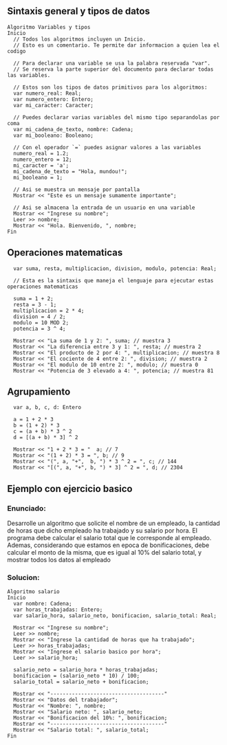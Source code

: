 ## Sintaxis general y tipos de datos

```
Algoritmo Variables y tipos
Inicio
  // Todos los algoritmos incluyen un Inicio.
  // Esto es un comentario. Te permite dar informacion a quien lea el codigo

  // Para declarar una variable se usa la palabra reservada "var".
  // Se reserva la parte superior del documento para declarar todas las variables.

  // Estos son los tipos de datos primitivos para los algoritmos:
  var numero_real: Real;
  var numero_entero: Entero;
  var mi_caracter: Caracter;
  
  // Puedes declarar varias variables del mismo tipo separandolas por coma
  var mi_cadena_de_texto, nombre: Cadena; 
  var mi_booleano: Booleano;

  // Con el operador `=` puedes asignar valores a las variables
  numero_real = 1.2;
  numero_entero = 12;
  mi_caracter = 'a';
  mi_cadena_de_texto = "Hola, mundou!";
  mi_booleano = 1;

  // Asi se muestra un mensaje por pantalla
  Mostrar << "Este es un mensaje sumamente importante"; 

  // Asi se almacena la entrada de un usuario en una variable
  Mostrar << "Ingrese su nombre";
  Leer >> nombre;
  Mostrar << "Hola. Bienvenido, ", nombre;
Fin
```

## Operaciones matematicas

```
  var suma, resta, multiplicacion, division, modulo, potencia: Real;

  // Esta es la sintaxis que maneja el lenguaje para ejecutar estas operaciones matematicas

  suma = 1 + 2;
  resta = 3 - 1;
  multiplicacion = 2 * 4;
  division = 4 / 2;
  modulo = 10 MOD 2;
  potencia = 3 ^ 4;

  Mostrar << "La suma de 1 y 2: ", suma; // muestra 3
  Mostrar << "La diferencia entre 3 y 1: ", resta; // muestra 2
  Mostrar << "El producto de 2 por 4: ", multiplicacion; // muestra 8
  Mostrar << "El cociente de 4 entre 2: ", division; // muestra 2
  Mostrar << "El modulo de 10 entre 2: ", modulo; // muestra 0
  Mostrar << "Potencia de 3 elevado a 4: ", potencia; // muestra 81
```

## Agrupamiento

```
  var a, b, c, d: Entero

  a = 1 + 2 * 3
  b = (1 + 2) * 3
  c = (a + b) * 3 ^ 2
  d = [(a + b) * 3] ^ 2

  Mostrar << "1 + 2 * 3 = "  a; // 7
  Mostrar << "(1 + 2) * 3 = ", b; // 9
  Mostrar << "(", a, "+",  b, ") * 3 ^ 2 = ", c; // 144
  Mostrar << "[(", a, "+", b, ") * 3] ^ 2 = ", d; // 2304
```

## Ejemplo con ejercicio basico

### Enunciado:

Desarrolle un algoritmo que solicite el nombre de un empleado, la cantidad de horas que dicho empleado ha trabajado y su salario por hora. El programa debe calcular el salario total que le corresponde al empleado. Ademas, considerando que estamos en epoca de bonificaciones, debe calcular el monto de la misma, que es igual al 10% del salario total, y mostrar todos los datos al empleado

### Solucion:

```
Algoritmo salario
Inicio
  var nombre: Cadena;
  var horas_trabajadas: Entero;
  var salario_hora, salario_neto, bonificacion, salario_total: Real;

  Mostrar << "Ingrese su nombre";
  Leer >> nombre;
  Mostrar << "Ingrese la cantidad de horas que ha trabajado";
  Leer >> horas_trabajadas;
  Mostrar << "Ingrese el salario basico por hora";
  Leer >> salario_hora;

  salario_neto = salario_hora * horas_trabajadas;
  bonificacion = (salario_neto * 10) / 100;
  salario_total = salario_neto + bonificacion;

  Mostrar << "-------------------------------------"
  Mostrar << "Datos del trabajador";
  Mostrar << "Nombre: ", nombre;
  Mostrar << "Salario neto: ", salario_neto;
  Mostrar << "Bonificacion del 10%: ", bonificacion;
  Mostrar << "-------------------------------------"
  Mostrar << "Salario total: ", salario_total;
Fin
```
